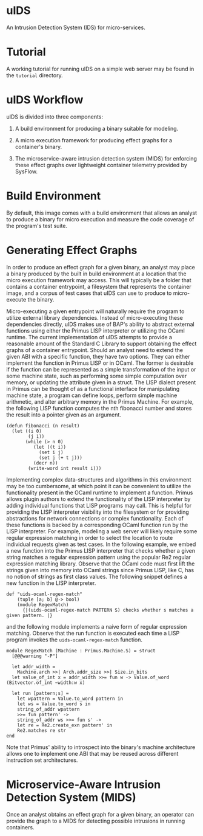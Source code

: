 uIDS
====

An Intrusion Detection System (IDS) for micro-services.

Tutorial
========

A working tutorial for running uIDS on a simple web server may be found in the
`tutorial` directory.

uIDS Workflow
=============

uIDS is divided into three components:

1) A build environment for producing a binary suitable for modeling.

2) A micro execution framework for producing effect graphs for a container's binary.

3) The microservice-aware intrusion detection system (MIDS) for enforcing these
   effect graphs over lightweight container telemetry provided by SysFlow.

Build Environment
=================

By default, this image comes with a build environment that allows an analyst to
produce a binary for micro execution and measure the code coverage of the
program's test suite.

Generating Effect Graphs
========================

In order to produce an effect graph for a given binary, an analyst may place a
binary produced by the built in build environment at a location that the micro
execution framework may access. This will typically be a folder that contains a
container entrypoint, a filesystem that represents the container image, and a
corpus of test cases that uIDS can use to produce to micro-execute the binary.

Micro-executing a given entrypoint will naturally require the program to
utilize external library dependencies.  Instead of micro-executing these
dependencies directly, uIDS makes use of BAP's ability to abstract external
functions using either the Primus LISP interpreter or utilizing the OCaml
runtime. The current implementation of uIDS attempts to provide a reasonable
amount of the Standard C Library to support obtaining the effect graphs of a
container entrypoint. Should an analyst need to extend the given ABI with a
specific function, they have two options. They can either implement the
function in Primus LISP or in OCaml. The former is desirable if the function
can be represented as a simple transformation of the input or some machine
state, such as performing some simple computation over memory, or updating the
attribute given in a struct. The LISP dialect present in Primus can be thought
of as a functional interface for manipulating machine state, a program can
define loops, perform simple machine arithmetic, and alter arbitrary memory in
the Primus Machine.  For example, the following LISP function computes the nth
fibonacci number and stores the result into a pointer given as an argument.

    (defun fibonacci (n result)
      (let ((i 0)
            (j 1))
           (while (> n 0)
              (let ((t i))
                (set i j)
                (set j (+ t j)))
              (decr n))
            (write-word int result i)))

Implementing complex data-structures and algorithms in this environment may be
too cumbersome, at which point it can be convenient to utilize the
functionality present in the OCaml runtime to implement a function. Primus
allows plugin authors to extend the functionality of the LISP interpreter by
adding individual functions that LISP programs may call. This is helpful for
providing the LISP interpreter visibility into the filesystem or for providing
abstractions for network connections or complex functionality. Each of these
functions is backed by a corresponding OCaml function run by the LISP
interpreter. For example, modeling a web server will likely require some
regular expression matching in order to select the location to route individual
requests given as test cases. In the following example, we embed a new function
into the Primus LISP interpreter that checks whether a given string matches a
regular expression pattern using the popular Re2 regular expression matching
library. Observe that the OCaml code must first lift the strings given into
memory into OCaml strings since Primus LISP, like C, has no notion of strings
as first class values. The following snippet defines a new function in the LISP
interpreter.

    def "uids-ocaml-regex-match"
        (tuple [a; b] @-> bool)
        (module RegexMatch)
          {|(uids-ocaml-regex-match PATTERN S) checks whether s matches a given pattern. |}

and the following module implements a naive form of regular expression
matching. Observe that the run function is executed each time a LISP program
invokes the `uids-ocaml-regex-match` function.

    module RegexMatch (Machine : Primus.Machine.S) = struct
      [@@@warning "-P"]

      let addr_width =
        Machine.arch >>| Arch.addr_size >>| Size.in_bits
      let value_of_int x = addr_width >>= fun w -> Value.of_word (Bitvector.of_int ~width:w x)

      let run [pattern;s] =
        let wpattern = Value.to_word pattern in
        let ws = Value.to_word s in
        string_of_addr wpattern
        >>= fun pattern' ->
        string_of_addr ws >>= fun s' ->
        let re = Re2.create_exn pattern' in
        Re2.matches re str
    end

Note that Primus' ability to introspect into the binary's machine architecture
allows one to implement one ABI that may be reused across different instruction
set architectures.

Microservice-Aware Intrusion Detection System (MIDS)
====================================================

Once an analyst obtains an effect graph for a given binary, an operator can
provide the graph to a MIDS for detecting possible intrusions in running
containers.
